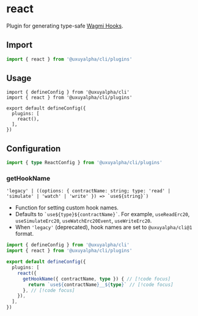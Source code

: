# react

Plugin for generating type-safe [Wagmi Hooks](/react/api/hooks).

## Import

```ts
import { react } from '@uxuyalpha/cli/plugins'
```

## Usage

```ts{2,6}
import { defineConfig } from '@uxuyalpha/cli'
import { react } from '@uxuyalpha/cli/plugins'

export default defineConfig({
  plugins: [
    react(),
  ],
})
```

## Configuration

```ts
import { type ReactConfig } from '@uxuyalpha/cli/plugins'
```

### getHookName

`` 'legacy' | ((options: { contractName: string; type: 'read' | 'simulate' | 'watch' | 'write' }) => `use${string}`) ``

- Function for setting custom hook names.
- Defaults to `` `use${type}${contractName}` ``. For example, `useReadErc20`, `useSimulateErc20`, `useWatchErc20Event`, `useWriteErc20`.
- When `'legacy'` (deprecated), hook names are set to `@uxuyalpha/cli@1` format.

```ts
import { defineConfig } from '@uxuyalpha/cli'
import { react } from '@uxuyalpha/cli/plugins'

export default defineConfig({
  plugins: [
    react({
      getHookName({ contractName, type }) { // [!code focus]
        return `use${contractName}__${type}` // [!code focus]
      }, // [!code focus]
    }),
  ],
})
```

